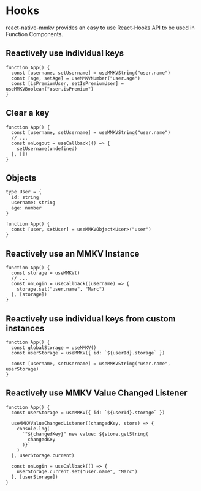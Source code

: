 # Hooks

react-native-mmkv provides an easy to use React-Hooks API to be used in Function Components.

## Reactively use individual keys

```tsx
function App() {
  const [username, setUsername] = useMMKVString("user.name")
  const [age, setAge] = useMMKVNumber("user.age")
  const [isPremiumUser, setIsPremiumUser] = useMMKVBoolean("user.isPremium")
}
```

## Clear a key

```tsx
function App() {
  const [username, setUsername] = useMMKVString("user.name")
  // ...
  const onLogout = useCallback(() => {
    setUsername(undefined)
  }, [])
}
```

## Objects

```tsx
type User = {
  id: string
  username: string
  age: number
}

function App() {
  const [user, setUser] = useMMKVObject<User>("user")
}
```

## Reactively use an MMKV Instance

```tsx
function App() {
  const storage = useMMKV()
  // ...
  const onLogin = useCallback((username) => {
    storage.set("user.name", "Marc")
  }, [storage])
}
```

## Reactively use individual keys from custom instances

```tsx
function App() {
  const globalStorage = useMMKV()
  const userStorage = useMMKV({ id: `${userId}.storage` })

  const [username, setUsername] = useMMKVString("user.name", userStorage)
}
```

## Reactively use MMKV Value Changed Listener

```tsx
function App() {
  const userStorage = useMMKV({ id: `${userId}.storage` })

  useMMKVValueChangedListener((changedKey, store) => {
    console.log(
      `"${changedKey}" new value: ${store.getString(
        changedKey
      )}`
    )
  }, userStorage.current)

  const onLogin = useCallback(() => {
    userStorage.current.set("user.name", "Marc")
  }, [userStorage])
}
```
